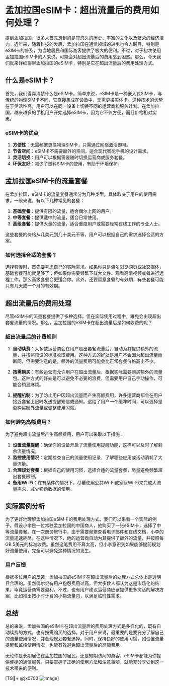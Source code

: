 # 孟加拉国eSIM卡：超出流量后的费用如何处理？

提到孟加拉国，很多人首先想到的是其悠久的历史、丰富的文化以及繁荣的经济潜力。近年来，随着科技的发展，孟加拉国在通信领域的进步也令人瞩目，特别是eSIM卡的普及，为当地居民和国际游客提供了极大的便利。不过，对于初次使用孟加拉国eSIM卡的人来说，可能会对超出流量后的费用感到困惑。那么，今天我们就来详细聊聊孟加拉国的eSIM卡，特别是它在超出流量后的费用处理方式。

## 什么是eSIM卡？

首先，我们得弄清楚什么是eSIM卡。简单来说，eSIM卡是一种嵌入式SIM卡，与传统的物理SIM卡不同，它直接集成在设备中，无需更换实体卡。这种技术的优势在于灵活性高，用户可以在同一设备上切换不同的运营商和服务计划。在孟加拉国，越来越多的手机用户开始选择eSIM卡，因为它不仅方便，而且价格相对实惠。

### eSIM卡的优点

1. **方便性**：无需频繁更换物理SIM卡，只需通过网络激活即可。
2. **节省空间**：eSIM卡不需要额外的空间，适合现代智能手机的设计需求。
3. **灵活切换**：用户可以根据需要随时切换运营商或服务套餐。
4. **环保友好**：减少了塑料SIM卡的使用，有助于环境保护。

## 孟加拉国eSIM卡的流量套餐

在孟加拉国，eSIM卡的流量套餐通常分为几种类型，具体取决于用户的使用需求。一般来说，有以下几种常见的套餐：

1. **基础套餐**：提供有限的流量，适合偶尔上网的用户。
2. **中等套餐**：提供适中的流量，适合日常使用。
3. **高级套餐**：提供大量的流量，适合重度用户或需要经常在线工作的专业人士。

这些套餐的价格从几美元到几十美元不等，用户可以根据自己的需求选择合适的方案。

### 如何选择合适的套餐？

选择套餐时，首先要考虑自己的实际需求。如果你只是偶尔浏览网页或社交媒体，基础套餐可能就足够了；但如果你需要频繁下载大文件、观看高清视频或者进行远程工作，那么高级套餐会更适合你。此外，还要留意套餐的有效期，有些套餐可能只有几天或一个月的有效期。

## 超出流量后的费用处理

尽管eSIM卡的流量套餐提供了多种选择，但在实际使用过程中，难免会出现超出套餐流量的情况。那么，孟加拉国的eSIM卡在超出流量后是如何收费的呢？

### 超出流量后的计费规则

1. **自动续费**：大多数运营商会在用户超出套餐流量后，自动为其提供额外的流量，并按照预设的标准收取费用。这种方式的好处是用户不会因为超出流量而断网，但需要注意的是，额外的流量费用可能会比正常套餐价格高出不少。

2. **按需购买**：有些运营商允许用户在超出流量后，根据实际需要购买额外的流量包。这种方式的好处是可以避免不必要的浪费，但需要用户自己手动操作，可能会稍显麻烦。

3. **提醒机制**：为了防止用户因超出流量而产生高额费用，许多运营商都会在用户接近套餐上限时发送提醒短信或通知。这给了用户一个缓冲时间，可以选择是否购买额外流量或调整使用习惯。

### 如何避免高额费用？

为了避免超出流量后产生高额费用，用户可以采取以下措施：

1. **设置流量提醒**：确保你的设备开启了流量使用提醒功能，这样可以及时了解剩余流量情况。
2. **监控使用情况**：定期检查自己的流量使用记录，了解哪些应用或活动消耗了大量流量。
3. **合理规划套餐**：根据自己的使用习惯，选择合适的流量套餐，尽量避免频繁超出套餐限制。
4. **备用Wi-Fi**：在有条件的情况下，尽量使用公共Wi-Fi或家庭Wi-Fi来完成大流量需求，减少移动数据的使用。

## 实际案例分析

为了更好地理解孟加拉国eSIM卡的费用处理方式，我们可以来看一个实际的例子。假设小李是一位常驻孟加拉国的中国商人，他购买了一张eSIM卡，选择了中等流量套餐。在一次商务旅行中，由于需要频繁查看电子邮件和在线文档，小李的流量迅速耗尽。在这种情况下，他的运营商自动为其提供了额外的流量，并按照每GB 5美元的标准收费。虽然这笔费用不算太高，但小李意识到如果能够提前规划好流量使用，完全可以避免这种情况的发生。

### 用户反馈

根据多位用户的反馈，孟加拉国的eSIM卡在超出流量后的处理方式总体上是透明且合理的。虽然偶尔会有用户抱怨费用过高，但大多数人都认为这是市场化的结果，毕竟运营商需要盈利。不过，也有用户建议运营商应该提供更多灵活的解决方案，比如推出按小时计费的小额流量包，以满足临时性需求。

## 总结

总的来说，孟加拉国的eSIM卡在超出流量后的费用处理方式是多样化的，既有自动续费的方式，也有按需购买的选择。对于用户来说，最重要的是要充分了解自己的流量使用情况，并合理规划套餐选择。同时，保持良好的使用习惯，如设置流量提醒和监控使用情况，也能有效避免超出流量后的高额费用。

无论你是长期居住在孟加拉国的居民，还是短期访问的游客，eSIM卡都能为你提供便捷的通信服务。只要掌握了正确的使用方法和注意事项，就能充分享受到这一技术带来的便利。

[TG💪+ @jx0703 ![Image](https://github.com/user-attachments/assets/dbca1d08-cadb-493c-b0ec-ad6f7a83f270)]
